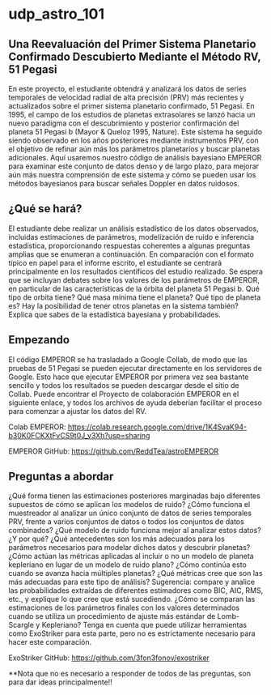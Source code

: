 # udp_astro_101

## Una Reevaluación del Primer Sistema Planetario Confirmado Descubierto Mediante el Método RV, 51 Pegasi
En este proyecto, el estudiante obtendrá y analizará los datos de series temporales de velocidad radial de alta precisión (PRV) más recientes y actualizados sobre el primer sistema planetario confirmado, 51 Pegasi. En 1995, el campo de los estudios de planetas extrasolares se lanzó hacia un nuevo paradigma con el descubrimiento y posterior confirmación del planeta 51 Pegasi b (Mayor & Queloz 1995, Nature). Este sistema ha seguido siendo observado en los años posteriores mediante instrumentos PRV, con el objetivo de refinar aún más los parámetros planetarios y buscar planetas adicionales. Aquí usaremos nuestro código de análisis bayesiano EMPEROR para examinar este conjunto de datos denso y de largo plazo, para mejorar aún más nuestra comprensión de este sistema y cómo se pueden usar los métodos bayesianos para buscar señales Doppler en datos ruidosos.


## ¿Qué se hará?
El estudiante debe realizar un análisis estadístico de los datos observados, incluidas estimaciones de parámetros, modelización de ruido e inferencia estadística, proporcionando respuestas coherentes a algunas preguntas amplias que se enumeran a continuación. En comparación con el formato típico en papel para el informe escrito, el estudiante se centrará principalmente en los resultados científicos del estudio realizado. Se espera que se incluyan debates sobre los valores de los parámetros de EMPEROR, en particular de las características de la órbita del planeta 51 Pegasi b.  Qué tipo de orbita tiene?  Qué masa mínima tiene el planeta?  Qué tipo de planeta es?  Hay la posibilidad de tener otros planetas en la sistema también?  Explica que sabes de la estadística bayesiana y probabilidades.  

## Empezando
El código EMPEROR se ha trasladado a Google Collab, de modo que las pruebas de 51 Pegasi se pueden ejecutar directamente en los servidores de Google. Esto hace que ejecutar EMPEROR por primera vez sea bastante sencillo y todos los resultados se pueden descargar desde el sitio de Collab.
Puede encontrar el Proyecto de colaboración EMPEROR en el siguiente enlace, y todos los archivos de ayuda deberían facilitar el proceso para comenzar a ajustar los datos del RV.

Colab EMPEROR: https://colab.research.google.com/drive/1K4SvaK94-b30K0FCKXtFvCS9t0J_v3Xh?usp=sharing

EMPEROR GitHub: https://github.com/ReddTea/astroEMPEROR

## Preguntas a abordar
¿Qué forma tienen las estimaciones posteriores marginadas bajo diferentes supuestos de cómo se aplican los modelos de ruido?
¿Cómo funciona el muestreador al analizar un único conjunto de datos de series temporales PRV, frente a varios conjuntos de datos o todos los conjuntos de datos combinados?
¿Qué modelo de ruido funciona mejor al analizar estos datos? ¿Y por qué?
¿Qué antecedentes son los más adecuados para los parámetros necesarios para modelar dichos datos y descubrir planetas?
¿Cómo actúan las métricas aplicadas al incluir o no un modelo de planeta kepleriano en lugar de un modelo de ruido plano? ¿Cómo continúa esto cuando se avanza hacia múltiples planetas?
¿Qué métricas cree que son las más adecuadas para este tipo de análisis? Sugerencia: compare y analice las probabilidades extraídas de diferentes estimadores como BIC, AIC, RMS, etc., y explique lo que cree que está sucediendo.
¿Cómo se comparan las estimaciones de los parámetros finales con los valores determinados cuando se utiliza un procedimiento de ajuste más estándar de Lomb-Scargle y Kepleriano? Tenga en cuenta que puede utilizar herramientas como ExoStriker para esta parte, pero no es estrictamente necesario para hacer este comparación.

ExoStriker GitHub: https://github.com/3fon3fonov/exostriker 

**Nota que no es necesario a responder de todos de las preguntas, son para dar ideas principalmente!!